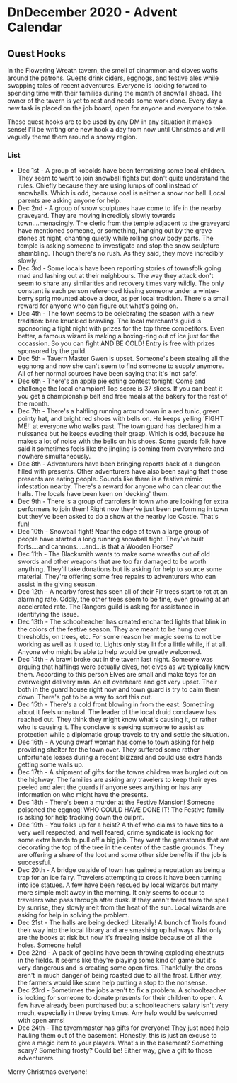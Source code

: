 # DnDecember 2020 - Advent Calendar
## Quest Hooks

In the Flowering Wreath tavern, the smell of cinammon and cloves wafts around the patrons. Guests drink ciders, eggnogs, and festive ales while swapping 
tales of recent adventures. Everyone is looking forward to spending time with their families during the month of snowfall ahead. The owner of the tavern
is yet to rest and needs some work done. Every day a new task is placed on the job board, open for anyone and everyone to take. 

These quest hooks are to be used by any DM in any situation it makes sense! I'll be writing one new hook a day from now until Christmas and will vaguely
theme them around a snowy region.

### List

* Dec 1st - A group of kobolds have been terrorizing some local children. They seem to want to join snowball fights but don't quite understand the rules. 
Chiefly because they are using lumps of coal instead of snowballs. Which is odd, because coal is neither a snow nor ball. Local parents are asking
anyone for help.
* Dec 2nd - A group of snow sculptures have come to life in the nearby graveyard. They are moving incredibly slowly towards town....menacingly. The
cleric from the temple adjacent to the graveyard have mentioned someone, or something, hanging out by the grave stones at night, chanting quietly
while rolling snow body parts. The temple is asking someone to investigate and stop the snow sculpture shambling. Though there's no rush. As they said,
they move incredibly slowly.
* Dec 3rd - Some locals have been reporting stories of townsfolk going mad and lashing out at their neighbours. The way they attack don't seem to share
any similarities and recovery times vary wildly. The only constant is each person referenced kissing someone under a winter-berry sprig mounted above a door,
as per local tradition. There's a small reward for anyone who can figure out what's going on.
* Dec 4th - The town seems to be celebrating the season with a new tradition: bare knuckled brawling. The local merchant's guild is sponsoring a fight night with prizes for the top three competitors. Even better, a famous wizard is making a boxing-ring out of ice just for the occassion. So you can fight AND BE COLD! Entry is free with prizes sponsored by the guild.
* Dec 5th - Tavern Master Gwen is upset. Someone's been stealing all the eggnong and now she can't seem to find someone to supply anymore. All of her normal sources have been saying that it's 'not safe'.
* Dec 6th - There's an apple pie eating contest tonight! Come and challenge the local champion! Top score is 37 slices. If you can beat it you get a championship belt and free meals at the bakery for the rest of the month.
* Dec 7th - There's a halfling running around town in a red tunic, green pointy hat, and bright red shoes with bells on. He keeps yelling 'FIGHT ME!' at everyone who walks past. The town guard has declared him a nuissance but he keeps evading their grasp. Which is odd, because he makes a lot of noise with the bells on his shoes. Some guards folk have said it sometimes feels like the jingling is coming from everywhere and nowhere simultaneously.
* Dec 8th - Adventurers have been bringing reports back of a dungeon filled with presents. Other adventurers have also been saying that those presents are eating people. Sounds like there is a festive mimic infestation nearby. There's a reward for anyone who can clear out the halls. The locals have been keen on 'decking' them.
* Dec 9th - There is a group of carrolers in town who are looking for extra performers to join them! Right now they've just been performing in town but they've been asked to do a show at the nearby Ice Castle. That's fun! 
* Dec 10th - Snowball fight! Near the edge of town a large group of people have started a long running snowball fight. They've built forts....and cannons.....and...is that a Wooden Horse?
* Dec 11th - The Blacksmith wants to make some wreaths out of old swords and other weapons that are too far damaged to be worth anything. They'll take donations but iis asking for help to source some material. They're offering some free repairs to adventurers who can assist in the giving season.
* Dec 12th - A nearby forest has seen all of their Fir trees start to rot at an alarming rate. Oddly, the other trees seem to be fine, even growing at an accelerated rate. The Rangers guild is asking for assistance in identifying the issue.
* Dec 13th - The schoolteacher has created enchanted lights that blink in the colors of the festive season. They are meant to be hung over thresholds, on trees, etc. For some reason her magic seems to not be working as well as it used to. Lights only stay lit for a little while, if at all. Anyone who might be able to help would be greatly welcomed.
* Dec 14th - A brawl broke out in the tavern last night. Someone was arguing that halflings were actually elves, not elves as we typically know them. According to this person Elves are small and make toys for an overweight delivery man. An elf overheard and got very upset. Their both in the guard house right now and town guard is try to calm them down. There's got to be a way to sort this out.
* Dec 15th - There's a cold front blowing in from the east. Something about it feels unnatural. The leader of the local druid conclavew has reached out. They think they might know what's causing it, or rather who is causing it. The conclave is seeking someone to assist as protection while a diplomatic group travels to try and settle the situation.
* Dec 16th - A young dwarf woman has come to town asking for help providing shelter for the town over. They suffered some rather unfortunate losses during a recent blizzard and could use extra hands getting some walls up. 
* Dec 17th - A shipment of gifts for the towns children was burgled out on the highway. The families are asking any travelers to keep their eyes peeled and alert the guards if anyone sees anything or has any information on who might have the presents.
* Dec 18th - There's been a murder at the Festive Mansion! Someone poisoned the eggnog! WHO COULD HAVE DONE IT! The Festive family is asking for help tracking down the culprit.
* Dec 19th - You folks up for a heist? A thief who claims to have ties to a very well respected, and well feared, crime syndicate is looking for some extra hands to pull off a big job. They want the gemstones that are decorating the top of the tree in the center of the castle grounds. They are offering a share of the loot and some other side benefits if the job is successful.
 * Dec 20th - A bridge outside of town has gained a reputation as being a trap for an ice fairy. Travelers attempting to cross it have been turning into ice statues. A few have been rescued by local wizards but many more simple melt away in the morning. It only seems to occur to travelers who pass through after dusk. If they aren't freed from the spell by sunrise, they slowly melt from the heat of the sun. Local wizards are asking for help in solving the problem.
* Dec 21st - The halls are being decked! Literally! A bunch of Trolls found their way into the local library and are smashing up hallways. Not only are the books at risk but now it's freezing inside because of all the holes. Someone help!
* Dec 22nd - A pack of goblins have been throwing exploding chestnuts in the fields. It seems like they're playing some kind of game but it's very dangerous and is creating some open fires. Thankfully, the crops aren't in much danger of being roasted due to all the frost. Either way, the farmers would like some help putting a stop to the nonsense.
* Dec 23rd - Sometimes the jobs aren't to fix a problem. A schoolteacher is looking for someone to donate presents for their children to open. A few have already been purchased but a schoolteachers salary isn't very much, especially in these trying times. Any help would be welcomed with open arms!
* Dec 24th - The tavernmaster has gifts for everyone! They just need help hauling them out of the basement. Honestly, this is just an excuse to give a magic item to your players. What's in the basement? Something scary? Something frosty? Could be! Either way, give a gift to those adventurers.

Merry Christmas everyone! 
